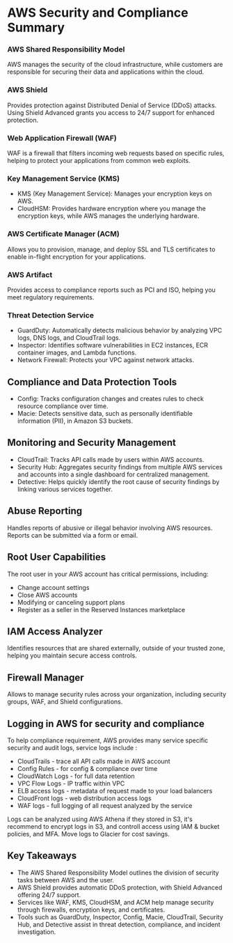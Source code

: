 # AWS Security and Compliance Summary

### AWS Shared Responsibility Model

AWS manages the security of the cloud infrastructure, while customers are responsible for securing their data and applications within the cloud.

### AWS Shield

Provides protection against Distributed Denial of Service (DDoS) attacks. Using Shield Advanced grants you access to 24/7 support for enhanced protection.

### Web Application Firewall (WAF)

WAF is a firewall that filters incoming web requests based on specific rules, helping to protect your applications from common web exploits.

### Key Management Service (KMS)

- KMS (Key Management Service): Manages your encryption keys on AWS.
- CloudHSM: Provides hardware encryption where you manage the encryption keys, while AWS manages the underlying hardware.

### AWS Certificate Manager (ACM)

Allows you to provision, manage, and deploy SSL and TLS certificates to enable in-flight encryption for your applications.

### AWS Artifact

Provides access to compliance reports such as PCI and ISO, helping you meet regulatory requirements.

### Threat Detection Service

- GuardDuty: Automatically detects malicious behavior by analyzing VPC logs, DNS logs, and CloudTrail logs.
- Inspector: Identifies software vulnerabilities in EC2 instances, ECR container images, and Lambda functions.
- Network Firewall: Protects your VPC against network attacks.

## Compliance and Data Protection Tools

- Config: Tracks configuration changes and creates rules to check resource compliance over time.
- Macie: Detects sensitive data, such as personally identifiable information (PII), in Amazon S3 buckets.

## Monitoring and Security Management

- CloudTrail: Tracks API calls made by users within AWS accounts.
- Security Hub: Aggregates security findings from multiple AWS services and accounts into a single dashboard for centralized management.
- Detective: Helps quickly identify the root cause of security findings by linking various services together.

## Abuse Reporting

Handles reports of abusive or illegal behavior involving AWS resources. Reports can be submitted via a form or email.

## Root User Capabilities

The root user in your AWS account has critical permissions, including:

- Change account settings
- Close AWS accounts
- Modifying or canceling support plans
- Register as a seller in the Reserved Instances marketplace

## IAM Access Analyzer

Identifies resources that are shared externally, outside of your trusted zone, helping you maintain secure access controls.

## Firewall Manager

Allows to manage security rules across your organization, including security groups, WAF, and Shield configurations.

## Logging in AWS for security and compliance

To help compliance requirement, AWS provides many service specific security and audit logs, service logs include :
- CloudTrails - trace all API calls made in AWS account
- Config Rules - for config & compliance over time
- CloudWatch Logs - for full data retention
- VPC Flow Logs - IP traffic within VPC
- ELB access logs - metadata of request made to your load balancers
- CloudFront logs - web distribution access logs
- WAF logs - full logging of all request analyzed by the service

Logs can be analyzed using AWS Athena if they stored in S3, it's recommend to encrypt logs in S3, and controll access using IAM & bucket policies, and MFA. Move logs to Glacier for cost savings.

## Key Takeaways

- The AWS Shared Responsibility Model outlines the division of security tasks between AWS and the user.
- AWS Shield provides automatic DDoS protection, with Shield Advanced offering 24/7 support.
- Services like WAF, KMS, CloudHSM, and ACM help manage security through firewalls, encryption keys, and certificates.
- Tools such as GuardDuty, Inspector, Config, Macie, CloudTrail, Security Hub, and Detective assist in threat detection, compliance, and incident investigation.